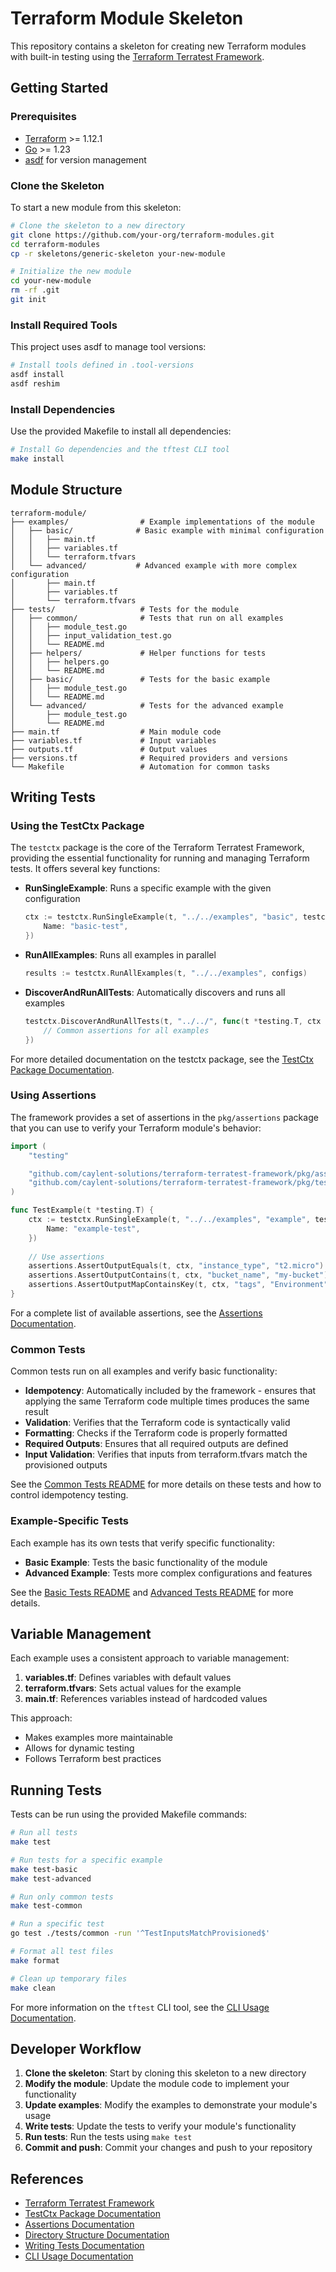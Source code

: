 # Terraform Module Skeleton

This repository contains a skeleton for creating new Terraform modules with built-in testing using the [Terraform Terratest Framework](https://github.com/caylent-solutions/terraform-terratest-framework/blob/main/README.md).

## Getting Started

### Prerequisites

- [Terraform](https://www.terraform.io/downloads.html) >= 1.12.1
- [Go](https://golang.org/doc/install) >= 1.23
- [asdf](https://asdf-vm.com/) for version management

### Clone the Skeleton

To start a new module from this skeleton:

```bash
# Clone the skeleton to a new directory
git clone https://github.com/your-org/terraform-modules.git
cd terraform-modules
cp -r skeletons/generic-skeleton your-new-module

# Initialize the new module
cd your-new-module
rm -rf .git
git init
```

### Install Required Tools

This project uses asdf to manage tool versions:

```bash
# Install tools defined in .tool-versions
asdf install
asdf reshim
```

### Install Dependencies

Use the provided Makefile to install all dependencies:

```bash
# Install Go dependencies and the tftest CLI tool
make install
```

## Module Structure

```
terraform-module/
├── examples/                # Example implementations of the module
│   ├── basic/              # Basic example with minimal configuration
│   │   ├── main.tf
│   │   ├── variables.tf
│   │   └── terraform.tfvars
│   └── advanced/           # Advanced example with more complex configuration
│       ├── main.tf
│       ├── variables.tf
│       └── terraform.tfvars
├── tests/                   # Tests for the module
│   ├── common/              # Tests that run on all examples
│   │   ├── module_test.go
│   │   ├── input_validation_test.go
│   │   └── README.md
│   ├── helpers/             # Helper functions for tests
│   │   ├── helpers.go
│   │   └── README.md
│   ├── basic/               # Tests for the basic example
│   │   ├── module_test.go
│   │   └── README.md
│   └── advanced/            # Tests for the advanced example
│       ├── module_test.go
│       └── README.md
├── main.tf                  # Main module code
├── variables.tf             # Input variables
├── outputs.tf               # Output values
├── versions.tf              # Required providers and versions
└── Makefile                 # Automation for common tasks
```

## Writing Tests

### Using the TestCtx Package

The `testctx` package is the core of the Terraform Terratest Framework, providing the essential functionality for running and managing Terraform tests. It offers several key functions:

- **RunSingleExample**: Runs a specific example with the given configuration
  ```go
  ctx := testctx.RunSingleExample(t, "../../examples", "basic", testctx.TestConfig{
      Name: "basic-test",
  })
  ```

- **RunAllExamples**: Runs all examples in parallel
  ```go
  results := testctx.RunAllExamples(t, "../../examples", configs)
  ```

- **DiscoverAndRunAllTests**: Automatically discovers and runs all examples
  ```go
  testctx.DiscoverAndRunAllTests(t, "../../", func(t *testing.T, ctx testctx.TestContext) {
      // Common assertions for all examples
  })
  ```

For more detailed documentation on the testctx package, see the [TestCtx Package Documentation](https://github.com/caylent-solutions/terraform-terratest-framework/blob/main/docs/TESTCTX_PACKAGE.md).

### Using Assertions

The framework provides a set of assertions in the `pkg/assertions` package that you can use to verify your Terraform module's behavior:

```go
import (
    "testing"

    "github.com/caylent-solutions/terraform-terratest-framework/pkg/assertions"
    "github.com/caylent-solutions/terraform-terratest-framework/pkg/testctx"
)

func TestExample(t *testing.T) {
    ctx := testctx.RunSingleExample(t, "../../examples", "example", testctx.TestConfig{
        Name: "example-test",
    })
    
    // Use assertions
    assertions.AssertOutputEquals(t, ctx, "instance_type", "t2.micro")
    assertions.AssertOutputContains(t, ctx, "bucket_name", "my-bucket")
    assertions.AssertOutputMapContainsKey(t, ctx, "tags", "Environment")
}
```

For a complete list of available assertions, see the [Assertions Documentation](https://github.com/caylent-solutions/terraform-terratest-framework/blob/main/docs/ASSERTIONS.md).

### Common Tests

Common tests run on all examples and verify basic functionality:

- **Idempotency**: Automatically included by the framework - ensures that applying the same Terraform code multiple times produces the same result
- **Validation**: Verifies that the Terraform code is syntactically valid
- **Formatting**: Checks if the Terraform code is properly formatted
- **Required Outputs**: Ensures that all required outputs are defined
- **Input Validation**: Verifies that inputs from terraform.tfvars match the provisioned outputs

See the [Common Tests README](./tests/common/README.md) for more details on these tests and how to control idempotency testing.

### Example-Specific Tests

Each example has its own tests that verify specific functionality:

- **Basic Example**: Tests the basic functionality of the module
- **Advanced Example**: Tests more complex configurations and features

See the [Basic Tests README](./tests/basic/README.md) and [Advanced Tests README](./tests/advanced/README.md) for more details.

## Variable Management

Each example uses a consistent approach to variable management:

1. **variables.tf**: Defines variables with default values
2. **terraform.tfvars**: Sets actual values for the example
3. **main.tf**: References variables instead of hardcoded values

This approach:
- Makes examples more maintainable
- Allows for dynamic testing
- Follows Terraform best practices

## Running Tests

Tests can be run using the provided Makefile commands:

```bash
# Run all tests
make test

# Run tests for a specific example
make test-basic
make test-advanced

# Run only common tests
make test-common

# Run a specific test
go test ./tests/common -run '^TestInputsMatchProvisioned$'

# Format all test files
make format

# Clean up temporary files
make clean
```

For more information on the `tftest` CLI tool, see the [CLI Usage Documentation](https://github.com/caylent-solutions/terraform-terratest-framework/blob/main/docs/CLI_USAGE.md).

## Developer Workflow

1. **Clone the skeleton**: Start by cloning this skeleton to a new directory
2. **Modify the module**: Update the module code to implement your functionality
3. **Update examples**: Modify the examples to demonstrate your module's usage
4. **Write tests**: Update the tests to verify your module's functionality
5. **Run tests**: Run the tests using `make test`
6. **Commit and push**: Commit your changes and push to your repository

## References

- [Terraform Terratest Framework](https://github.com/caylent-solutions/terraform-terratest-framework/blob/main/README.md)
- [TestCtx Package Documentation](https://github.com/caylent-solutions/terraform-terratest-framework/blob/main/docs/TESTCTX_PACKAGE.md)
- [Assertions Documentation](https://github.com/caylent-solutions/terraform-terratest-framework/blob/main/docs/ASSERTIONS.md)
- [Directory Structure Documentation](https://github.com/caylent-solutions/terraform-terratest-framework/blob/main/docs/DIRECTORY_STRUCTURE.md)
- [Writing Tests Documentation](https://github.com/caylent-solutions/terraform-terratest-framework/blob/main/docs/WRITING_TESTS.md)
- [CLI Usage Documentation](https://github.com/caylent-solutions/terraform-terratest-framework/blob/main/docs/CLI_USAGE.md)